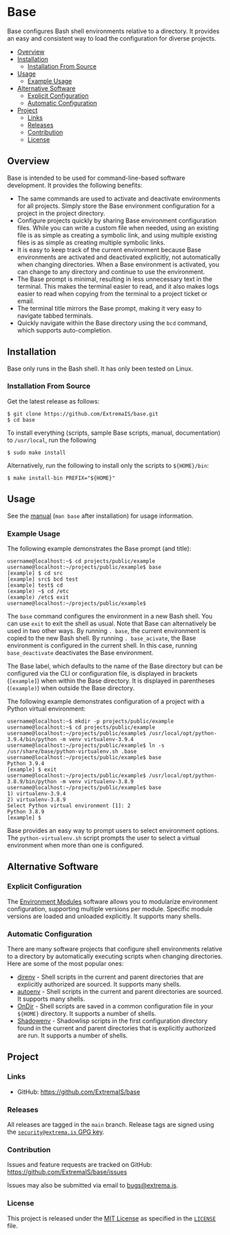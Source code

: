 # Base

Base configures Bash shell environments relative to a directory.  It
provides an easy and consistent way to load the configuration for diverse
projects.

* [Overview](#overview)
* [Installation](#installation)
    * [Installation From Source](#installation-from-source)
* [Usage](#usage)
    * [Example Usage](#example-usage)
* [Alternative Software](#alternative-software)
    * [Explicit Configuration](#explicit-configuration)
    * [Automatic Configuration](#automatic-configuration)
* [Project](#project)
    * [Links](#links)
    * [Releases](#releases)
    * [Contribution](#contribution)
    * [License](#license)

## Overview

Base is intended to be used for command-line-based software development.  It
provides the following benefits:

* The same commands are used to activate and deactivate environments for all
  projects.  Simply store the Base environment configuration for a project in
  the project directory.
* Configure projects quickly by sharing Base environment configuration files.
  While you can write a custom file when needed, using an existing file is as
  simple as creating a symbolic link, and using multiple existing files is as
  simple as creating multiple symbolic links.
* It is easy to keep track of the current environment because Base
  environments are activated and deactivated explicitly, not automatically
  when changing directories.  When a Base environment is activated, you can
  change to any directory and continue to use the environment.
* The Base prompt is minimal, resulting in less unnecessary text in the
  terminal.  This makes the terminal easier to read, and it also makes logs
  easier to read when copying from the terminal to a project ticket or email.
* The terminal title mirrors the Base prompt, making it very easy to navigate
  tabbed terminals.
* Quickly navigate within the Base directory using the `bcd` command, which
  supports auto-completion.

## Installation

Base only runs in the Bash shell.  It has only been tested on Linux.

### Installation From Source

Get the latest release as follows:

```
$ git clone https://github.com/ExtremaIS/base.git
$ cd base
```

To install everything (scripts, sample Base scripts, manual, documentation)
to `/usr/local`, run the following

```
$ sudo make install
```

Alternatively, run the following to install only the scripts to `${HOME}/bin`:

```
$ make install-bin PREFIX="${HOME}"
```

## Usage

See the [manual](doc/base.1.md) (`man base` after installation) for usage
information.

### Example Usage

The following example demonstrates the Base prompt (and title):

```
username@localhost:~$ cd projects/public/example
username@localhost:~/projects/public/example$ base
[example] $ cd src
[example] src$ bcd test
[example] test$ cd
(example) ~$ cd /etc
(example) /etc$ exit
username@localhost:~/projects/public/example$
```

The `base` command configures the environment in a new Bash shell.  You can
use `exit` to exit the shell as usual.  Note that Base can alternatively be
used in two other ways.  By running `. base`, the current environment is
copied to the new Bash shell.  By running `. base_acivate`, the Base
environment is configured in the current shell.  In this case, running
`base_deactivate` deactivates the Base environment.

The Base label, which defaults to the name of the Base directory but can be
configured via the CLI or configuration file, is displayed in brackets
(`[example]`) when within the Base directory.  It is displayed in parentheses
(`(example)`) when outside the Base directory.

The following example demonstrates configuration of a project with a Python
virtual environment:

```
username@localhost:~$ mkdir -p projects/public/example
username@localhost:~$ cd projects/public/example
username@localhost:~/projects/public/example$ /usr/local/opt/python-3.9.4/bin/python -m venv virtualenv-3.9.4
username@localhost:~/projects/public/example$ ln -s /usr/share/base/python-virtualenv.sh .base
username@localhost:~/projects/public/example$ base
Python 3.9.4
[example] $ exit
username@localhost:~/projects/public/example$ /usr/local/opt/python-3.8.9/bin/python -m venv virtualenv-3.8.9
username@localhost:~/projects/public/example$ base
1) virtualenv-3.9.4
2) virtualenv-3.8.9
Select Python virtual environment [1]: 2
Python 3.8.9
[example] $
```

Base provides an easy way to prompt users to select environment options.  The
`python-virtualenv.sh` script prompts the user to select a virtual environment
when more than one is configured.

## Alternative Software

### Explicit Configuration

The [Environment Modules](https://github.com/cea-hpc/modules) software allows
you to modularize environment configuration, supporting multiple versions per
module.  Specific module versions are loaded and unloaded explicitly.  It
supports many shells.

### Automatic Configuration

There are many software projects that configure shell environments relative to
a directory by automatically executing scripts when changing directories.
Here are some of the most popular ones:

* [direnv](https://direnv.net/) - Shell scripts in the current and parent
  directories that are explicitly authorized are sourced.  It supports many
  shells.
* [autoenv](https://github.com/inishchith/autoenv) - Shell scripts in the
  current and parent directories are sourced.  It supports many shells.
* [OnDir](https://github.com/alecthomas/ondir) - Shell scripts are saved in a
  common configuration file in your `${HOME}` directory.  It supports a number
  of shells.
* [Shadowenv](https://shopify.github.io/shadowenv/) - Shadowlisp scripts in
  the first configuration directory found in the current and parent
  directories that is explicitly authorized are run.  It supports a number of
  shells.

## Project

### Links

* GitHub: <https://github.com/ExtremaIS/base>

### Releases

All releases are tagged in the `main` branch.  Release tags are signed using
the
[`security@extrema.is` GPG key](http://keys.gnupg.net/pks/lookup?op=vindex&fingerprint=on&search=0x1D484E4B4705FADF).

### Contribution

Issues and feature requests are tracked on GitHub:
<https://github.com/ExtremaIS/base/issues>

Issues may also be submitted via email to <bugs@extrema.is>.

### License

This project is released under the
[MIT License](https://opensource.org/licenses/MIT) as specified in the
[`LICENSE`](LICENSE) file.
